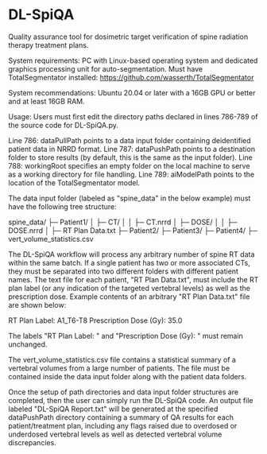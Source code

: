 # DL-SpiQA
Quality assurance tool for dosimetric target verification of spine radiation therapy treatment plans.

System requirements:
PC with Linux-based operating system and dedicated graphics processing unit for auto-segmentation. Must have TotalSegmentator installed: https://github.com/wasserth/TotalSegmentator

System recommendations:
Ubuntu 20.04 or later with a 16GB GPU or better and at least 16GB RAM.

Usage:
Users must first edit the directory paths declared in lines 786-789 of the source code for DL-SpiQA.py.

Line 786: dataPullPath points to a data input folder containing deidentified patient data in NRRD format.
Line 787: dataPushPath points to a destination folder to store results (by default, this is the same as the input folder).
Line 788: workingRoot specifies an empty folder on the local machine to serve as a working directory for file handling.
Line 789: aiModelPath points to the location of the TotalSegmentator model.

The data input folder (labeled as "spine_data" in the below example) must have the following tree structure:


spine_data/
├─ Patient1/
│  ├─ CT/
│  │  ├─ CT.nrrd
│  ├─ DOSE/
│  │  ├─ DOSE.nrrd
│  ├─ RT Plan Data.txt
├─ Patient2/
├─ Patient3/
├─ Patient4/
├─ vert_volume_statistics.csv

The DL-SpiQA workflow will process any arbitrary number of spine RT data within the same batch. If a single patient has two or more associated CTs, they must be separated into two different folders with different patient names.
The text file for each patient, "RT Plan Data.txt", must include the RT plan label (or any indication of the targeted vertebral levels) as well as the prescription dose.
Example contents of an arbitrary "RT Plan Data.txt" file are shown below:

RT Plan Label: A1_T6-T8
Prescription Dose (Gy): 35.0

The labels "RT Plan Label: " and "Prescription Dose (Gy): " must remain unchanged.

The vert_volume_statistics.csv file contains a statistical summary of a vertebral volumes from a large number of patients. The file must be contained inside the data input folder along with the patient data folders.


Once the setup of path directories and data input folder structures are completed, then the user can simply run the DL-SpiQA code. An output file labeled "DL-SpiQA Report.txt" will be generated at the specified dataPushPath directory containing a summary of QA results for each patient/treatment plan, including any flags raised due to overdosed or underdosed vertebral levels as well as detected vertebral volume discrepancies.
